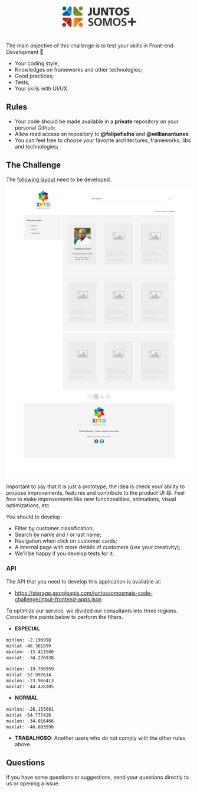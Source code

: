 <p align="center">
  <img src="logo.svg" width="200" alt="Juntos Somos +">
</p>

# <frontend-developer />

The main objective of this challenge is to test your skills in Front-end Development 🥳

- Your coding style;
- Knowledges on frameworks and other technologies;
- Good practices;
- Tests;
- Your skills with UI/UX.

## Rules

- Your code should be made available in a **private** repository on your personal Github;
- Allow read access on repository to **@felipefialho** and **@willianantunes**.
- You can feel free to choose your favorite architectures, frameworks, libs and technologies;

## The Challenge

The [following layout](layout.jpg) need to be developed.

<img src="layout.jpg" width="800">

Important to say that it is just a prototype, the idea is check your ability to propose improvements, features and contribute to the product UI 😄. Feel free to make improvements like new functionalities, animations, visual optimizations, etc.

You should to develop:

- Filter by customer classification;
- Search by name and / or last name;
- Navigation when click on customer cards;
- A internal page with more details of customers (use your creativity);
- We'll be happy if you develop tests for it.

### API

The API that you need to develop this application is available at: 

- https://storage.googleapis.com/juntossomosmais-code-challenge/input-frontend-apps.json

To optimize our service, we divided our consultants into three regions. Consider the points below to perform the filters.

- **ESPECIAL**

```
minlon: -2.196998
minlat -46.361899
maxlon: -15.411580
maxlat: -34.276938
```
```
minlon: -19.766959
minlat -52.997614
maxlon: -23.966413
maxlat: -44.428305
```

- **NORMAL**

```
minlon: -26.155681
minlat -54.777426
maxlon: -34.016466
maxlat: -46.603598
```

- **TRABALHOSO:** Another users who do not comply with the other rules above.

## Questions

If you have some questions or suggestions, send your questions directly to us or opening a issue.
